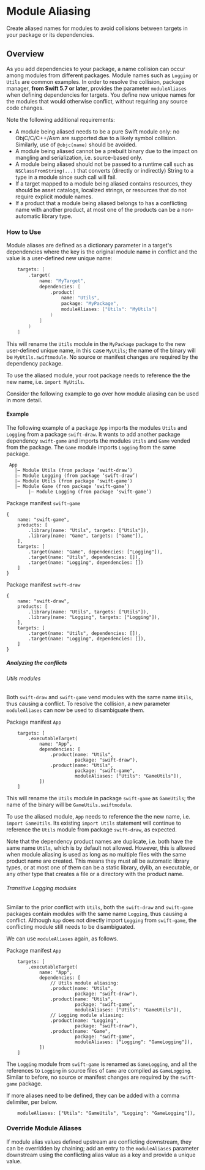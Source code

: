 # Module Aliasing

Create aliased names for modules to avoid collisions between targets in your package or its dependencies.

## Overview

As you add dependencies to your package, a name collision can occur among modules from different packages.
Module names such as `Logging` or `Utils` are common examples.
In order to resolve the collision, package manager, **from Swift 5.7 or later**, provides the parameter `moduleAliases` when defining dependencies for targets.
You define new unique names for the modules that would otherwise conflict, without requiring any source code changes.

Note the following additional requirements:
* A module being aliased needs to be a pure Swift module only: no ObjC/C/C++/Asm are supported due to a likely symbol collision. Similarly, use of `@objc(name)` should be avoided. 
* A module being aliased cannot be a prebuilt binary due to the impact on mangling and serialization, i.e. source-based only.
* A module being aliased should not be passed to a runtime call such as `NSClassFromString(...)` that converts (directly or indirectly) String to a type in a module since such call will fail.
* If a target mapped to a module being aliased contains resources, they should be asset catalogs, localized strings, or resources that do not require explicit module names.
* If a product that a module being aliased belongs to has a conflicting name with another product, at most one of the products can be a non-automatic library type.


### How to Use

Module aliases are defined as a dictionary parameter in a target's dependencies where the key is the original module name in conflict and the value is a user-defined new unique name:

```swift
    targets: [ 
        .target(
            name: "MyTarget",
            dependencies: [ 
                .product(
                    name: "Utils",
                    package: "MyPackage",
                    moduleAliases: ["Utils": "MyUtils"]
                )
            ]
        )
    ]
```

This will rename the `Utils` module in the `MyPackage` package to the new user-defined unique name, in this case `MyUtils`; the name of the binary will be `MyUtils.swiftmodule`. No source or manifest changes are required by the dependency package.

To use the aliased module, your root package needs to reference the the new name, i.e. `import MyUtils`.

Consider the following example to go over how module aliasing can be used in more detail.

#### Example

The following example of a package `App` imports the modules `Utils` and `Logging` from a package `swift-draw`.
It wants to add another package dependency `swift-game` and imports the modules `Utils` and `Game` vended from the package. The `Game` module imports `Logging` from the same package.

```
 App
   |— Module Utils (from package ‘swift-draw’)
   |— Module Logging (from package ‘swift-draw’)
   |— Module Utils (from package ‘swift-game’)
   |— Module Game (from package ‘swift-game’)
        |— Module Logging (from package ‘swift-game’)
```

Package manifest `swift-game`
```
{
    name: "swift-game",
    products: [
        .library(name: "Utils", targets: ["Utils"]),
        .library(name: "Game", targets: ["Game"]),
    ],
    targets: [
        .target(name: "Game", dependencies: ["Logging"]),
        .target(name: "Utils", dependencies: []),
        .target(name: "Logging", dependencies: [])
    ]
}
```

Package manifest `swift-draw`
```
{
    name: "swift-draw",
    products: [
        .library(name: "Utils", targets: ["Utils"]),
        .library(name: "Logging", targets: ["Logging"]),
    ],
    targets: [
        .target(name: "Utils", dependencies: []),
        .target(name: "Logging", dependencies: []),
    ]
}
```

##### Analyzing the conflicts 

###### Utils modules

Both `swift-draw` and `swift-game` vend modules with the same name `Utils`, thus causing a conflict. To resolve the collision, a new parameter `moduleAliases` can now be used to disambiguate them.

Package manifest `App`
```
    targets: [
        .executableTarget(
            name: "App",
            dependencies: [
                .product(name: "Utils",
                         package: "swift-draw"),
                .product(name: "Utils",
                         package: "swift-game",
                         moduleAliases: ["Utils": "GameUtils"]),
            ])
    ]
```

This will rename the `Utils` module in package `swift-game` as `GameUtils`; the name of the binary will be `GameUtils.swiftmodule`.

To use the aliased module, `App` needs to reference the the new name, i.e. `import GameUtils`. Its existing `import Utils` statement will continue to reference the `Utils` module from package `swift-draw`, as expected.

Note that the dependency product names are duplicate, i.e. both have the same name `Utils`, which is by default not allowed.
However, this is allowed when module aliasing is used as long as no multiple files with the same product name are created.
This means they must all be automatic library types, or at most one of them can be a static library, dylib, an executable, or any other type that creates a file or a directory with the product name.

###### Transitive Logging modules

Similar to the prior conflict with `Utils`, both the `swift-draw` and `swift-game` packages contain modules with the same name `Logging`, thus causing a conflict.
Although `App` does not directly import `Logging` from `swift-game`, the conflicting module still needs to be disambiguated.

We can use `moduleAliases` again, as follows.

Package manifest `App`
```
    targets: [
        .executableTarget(
            name: "App",
            dependencies: [
                // Utils module aliasing:
                .product(name: "Utils",
                         package: "swift-draw"),
                .product(name: "Utils",
                         package: "swift-game",
                         moduleAliases: ["Utils": "GameUtils"]),
                // Logging module aliasing:
                .product(name: "Logging",
                         package: "swift-draw"),
                .product(name: "Game",
                         package: "swift-game",
                         moduleAliases: ["Logging": "GameLogging"]),
            ])
    ]
```

The `Logging` module from `swift-game` is renamed as `GameLogging`, and all the references to `Logging` in source files of `Game` are compiled as `GameLogging`. Similar to before, no source or manifest changes are required by the `swift-game` package. 

If more aliases need to be defined, they can be added with a comma delimiter, per below. 

```
    moduleAliases: ["Utils": "GameUtils", "Logging": "GameLogging"]),
```

### Override Module Aliases

If module alias values defined upstream are conflicting downstream, they can be overridden by chaining; add an entry to the `moduleAliases` parameter downstream using the conflicting alias value as a key and provide a unique value. 
